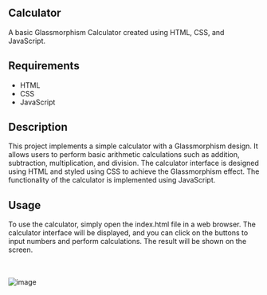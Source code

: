 ## **Calculator**
A basic Glassmorphism Calculator created using HTML, CSS, and JavaScript.

## **Requirements**
- HTML
- CSS
- JavaScript

## **Description**
This project implements a simple calculator with a Glassmorphism design. It allows users to perform basic arithmetic calculations such as addition, subtraction, multiplication, and division. The calculator interface is designed using HTML and styled using CSS to achieve the Glassmorphism effect. The functionality of the calculator is implemented using JavaScript.

## Usage
To use the calculator, simply open the index.html file in a web browser. The calculator interface will be displayed, and you can click on the buttons to input numbers and perform calculations. The result will be shown on the screen.<br><br><br>


![image](https://github.com/Ayush-721/Calculator/assets/95296019/3adb9e70-958f-4851-885c-f134ddb5e9dc)
